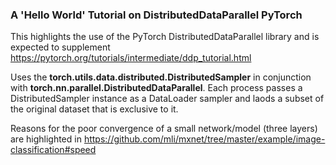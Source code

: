 ### A 'Hello World' Tutorial on DistributedDataParallel PyTorch

This highlights the use of the PyTorch DistributedDataParallel library and is expected to supplement https://pytorch.org/tutorials/intermediate/ddp_tutorial.html 

Uses the **torch.utils.data.distributed.DistributedSampler** in conjunction with **torch.nn.parallel.DistributedDataParallel**. Each process passes a DistributedSampler instance as a DataLoader sampler and laods a subset of the original dataset that is exclusive to it. 

Reasons for the poor convergence of a small network/model (three layers)   are highlighted in https://github.com/mli/mxnet/tree/master/example/image-classification#speed

